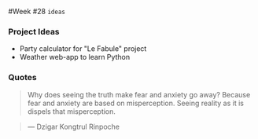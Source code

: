 #Week #28
`ideas`

### Project Ideas
* Party calculator for "Le Fabule" project
* Weather web-app to learn Python

### Quotes

> Why does seeing the truth make fear and anxiety go away? Because fear and anxiety are based on misperception. Seeing reality as it is dispels that misperception.

>— Dzigar Kongtrul Rinpoche
